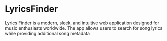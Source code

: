# LyricsFinder
Lyrics Finder is a modern, sleek, and intuitive web application designed for music enthusiasts worldwide. The app allows users to search for song lyrics while providing additional song metadata
